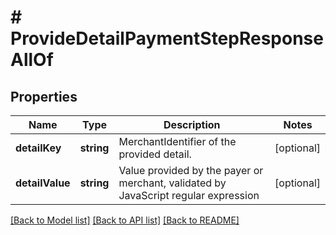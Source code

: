 # # ProvideDetailPaymentStepResponseAllOf

## Properties

Name | Type | Description | Notes
------------ | ------------- | ------------- | -------------
**detailKey** | **string** | MerchantIdentifier of the provided detail. | [optional] 
**detailValue** | **string** | Value provided by the payer or merchant, validated by JavaScript regular expression | [optional] 

[[Back to Model list]](../../README.md#documentation-for-models) [[Back to API list]](../../README.md#documentation-for-api-endpoints) [[Back to README]](../../README.md)


